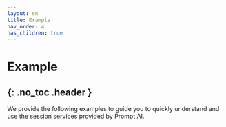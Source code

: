 ```yaml
---
layout: en
title: Example
nav_order: 4
has_children: true
---
```

# Example
{: .no_toc .header }
----
We provide the following examples to guide you to quickly understand and use the session services provided by Prompt AI.
